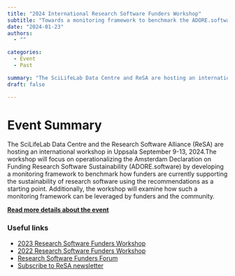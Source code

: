 ```yaml
---
title: "2024 International Research Software Funders Workshop"
subtitle: "Towards a monitoring framework to benchmark the ADORE.software recommendations and improve the sustainability of research software"
date: "2024-01-23"
authors:
  - ""

categories: 
  - Event
  - Past

summary: "The SciLifeLab Data Centre and ReSA are hosting an international workshop in Uppsala, Sweden, from September 9-13, 2024. The workshop will focus on operationalizing the [Amsterdam Declaration on Funding Research Software Sustainability](https://adore.software/) (ADORE.software) by developing a monitoring framework to benchmark how funders are currently supporting the sustainability of research software using the recommendations as a starting point. Additionally, the workshop will examine how such a  monitoring framework can be leveraged by funders and the community."
draft: false  

---
```


# Event Summary
The SciLifeLab Data Centre and the Research Software Alliance (ReSA) are hosting an international workshop in Uppsala September 9-13, 2024.The workshop will focus on operationalizing the  Amsterdam Declaration on Funding Research Software Sustainability (ADORE.software) by developing a monitoring framework to benchmark how funders are currently supporting the sustainability of research software using the recommendations as a starting point.  Additionally, the workshop will examine how such a  monitoring framework can be leveraged by funders and the community.

**[Read more details about the event](https://adore.software/2024-international-research-software-funders-workshop/)**

### Useful links

  * [2023 Research Software Funders Workshop](https://adore.software/international-research-software-funders-workshop/)
  * [2022 Research Software Funders Workshop](https://adore.software/2023/03/international-funders-workshop-the-future-of-research-software/)
  * [Research Software Funders Forum](https://www.researchsoft.org/funders-forum/)
  * [Subscribe to ReSA newsletter](https://www.researchsoft.org/news/)

